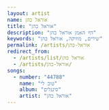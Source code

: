 ```yaml
---
layout: artist
name: אוראל כהן
title: "אוראל כהן"
description: "דף האמן אוראל כהן"
keywords: "שירים, מוזיקה, אוראל כהן"
permalink: /artists/אוראל-כהן
redirect_from:
  - /artists/list/אוראל כהן
  - /artists/אוראל-כהן/
songs:
  - number: "44788"
    name: "טוב לי"
    album: "סינגלים"
    artist: "אוראל כהן"
---
```

